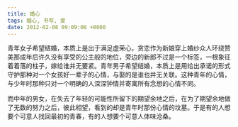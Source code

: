 ```yaml
---
title: 婚心
tags: 婚心, 书写, 爱
date: 2012-02-08 09:09:08 +0800
---
```



青年女子希望结婚，本质上是出于满足虚荣心，贪恋作为新娘穿上婚纱众人环绕赞美那成年后许久没有享受的公主般的地位，旁边的新郎不过是一个标签，一根象征着着落的柱子，嫁给谁并无要紧。青年男子希望结婚，本质上是用给出承诺的形式守护那种对一个女孩好一辈子的心情，与娶的是谁也并无关联。这种青年的心情，与少年时那种只对一个明确的人深深钟情并寄寓所有念想的心情不同。

而中年的男女，在失去了年轻的可能性所留下的期望余地之后，在为了期望余地做了无数的努力之后，彼此相望，看到的却是青年时那份心情的坟墓。于是有的人想要个可意人找回最初的青春，有的人想要个可意人体味沧桑。

